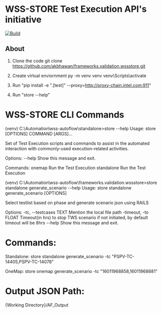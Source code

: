 # WSS-STORE Test Execution API's initiative

<p align="left">
  <a href="https://github.com/intel-sandbox/frameworks.design.software.dbio.code-quality-moonshot/actions/workflows/ci.yaml?query=branch%3Amain">
    <img alt="Build" src="https://github.com/intel-sandbox/frameworks.design.software.dbio.code-quality-moonshot/actions/workflows/ci.yaml/badge.svg"></a>
</p>

## About

  1. Clone the code 
      git clone https://github.com/akbhawan/frameworks.validation.wssstore.git

  2. Create virtual enviornment 
      py -m venv venv
      venv\Scripts\activate

  3. Run "pip install -e ".[test]" --proxy=http://proxy-chain.intel.com:911"

  4. Run "store --help"

# WSS-STORE CLI Commands
  (venv) C:\Automation\wss-autoflow\standalone>store --help
  Usage: store [OPTIONS] COMMAND [ARGS]...

  Set of Test Execution scripts and commands to assist in the automated interaction
  with commonly-used execution-related activities.

  Options:
  --help  Show this message and exit.

  Commands:
  onemap      Run the Test Execution
  standalone  Run the Test Execution

  (venv) C:\Automation\wss-autoflow\frameworks.validation.wssstore>store standalone generate_scenario --help
  Usage: store standalone generate_scenario [OPTIONS]

  Select testlist based on phase and generate scenario json using RAILS

  Options:
  -tc, --testcases TEXT  Mention the local file path
  -timeout, -to FLOAT    Timeout(in hrs) to stop TWS scenario if not
                         initiated, by default timeout will be 8hrs
  --help                 Show this message and exit.
  
  
# Commands:
  Standalone:
  store standalone generate_scenario -tc "PSPV-TC-14405,PSPV-TC-14078"

  OneMap:
      store onemap generate_scenario -tc "16011968858,16011968881"
    
# Output JSON Path:
  {Working Directory}/AF_Output
